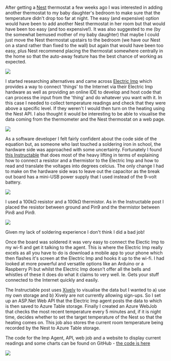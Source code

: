 After getting a [Nest](https://nest.com/uk/) thermostat a few weeks ago I was interested in adding another thermostat to my baby daughter's bedroom to make sure that the temperature didn't drop too far at night. The easy (and expensive) option would have been to add another Nest thermostat in her room but that would have been too easy (and too expensive!). It was also suggested to me (by the somewhat bemused mother of my baby daughter) that maybe I could just move the Nest thermostat upstairs to the bedroom (we have our Nest on a stand rather than fixed to the wall) but again that would have been too easy, plus Nest recommend placing the thermostat somewhere centrally in the home so that the auto-away feature has the best chance of working as expected.

![](/assets/images/2018/05/Nest_Stand_Thermostat.jpg)

I started researching alternatives and came across [Electric Imp](https://electricimp.com) which provides a way to connect 'things' to the Internet via their Electric Imp hardware as well as providing an online IDE to develop and host code that can process the input from the 'thing' and do whatever you want with it. In this case I needed to collect temperature readings and check that they were above a specific level. If they weren't I would then turn on the heating using the Nest API. I also thought it would be interesting to be able to visualise the data coming from the thermometer and the Nest thermostat on a web page.

![](/assets/images/2018/05/electricimp.jpg)

As a software developer I felt fairly confident about the code side of the equation but, as someone who last touched a soldering iron in school, the hardware side was approached with some uncertainty. Fortunately I found [this Instructable](http://www.instructables.com/id/TempBug-internet-connected-thermometer/) that does most of the heavy lifting in terms of explaining how to connect a resistor and a thermistor to the Electric Imp and how to read and translate the voltages into degrees celcius. The only change I had to make on the hardware side was to leave out the capacitor as the break out board has a mini-USB power supply that I used instead of the 9-volt battery. 

![](/assets/images/2018/05/IMG_5516.jpg)

I used a 100k&#8486; resistor and a 100k&#8486; thermistor. As in the Instructable post I placed the resistor between ground and Pin9 and the thermistor between Pin8 and Pin9.

![](/assets/images/2018/05/IMG_5518.jpg)

Given my lack of soldering experience I don't think I did a bad job!

Once the board was soldered it was very easy to connect the Electic Imp to my wi-fi and get it talking to the agent. This is where the Electric Imp really excels as all you have to do is download a mobile app to your phone which then flashes it's screen at the Electric Imp and hooks it up to the wi-fi. I had looked at more powerful and versatile options like an Arduino or a Raspberry Pi but whilst the Electric Imp doesn't offer all the bells and whistles of these it does do what it claims to very well. Ie. Gets your stuff connected to the Internet quickly and easily. 

The Instructable post uses [Xively](https://xively.com/) to visualise the data but I wanted to a) use my own storage and b) Xively are not currently allowing sign-ups. So I set up an ASP.Net Web API that the Electric Imp agent posts the data to which is then saved to Azure Table storage. Finally I created an Azure WebJob that checks the most recent temperature every 5 minutes and, if it is night time, decides whether to set the target temperature of the Nest so that the heating comes on. This job also stores the current room temperature being recorded by the Nest to Azure Table storage.

The code for the Imp Agent, API, web job and a website to display current readings and some charts can be found on GitHub - [the code is here](https://github.com/aidangarnish/nestandelectricimp)

![](/assets/images/2018/05/tempgraph-1.png)